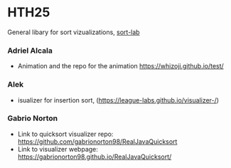 # HTH25

General libary for sort vizualizations, [sort-lab](https://github.com/League-Labs/sort-lab)

### Adriel Alcala

* Animation and the repo for the animation https://whizoji.github.io/test/  

### Alek

* isualizer for insertion sort, (https://league-labs.github.io/visualizer-/) 

### Gabrio Norton

* Link to quicksort visualizer repo: https://github.com/gabrionorton98/RealJavaQuicksort
* Link to visualizer webpage: https://gabrionorton98.github.io/RealJavaQuicksort/


